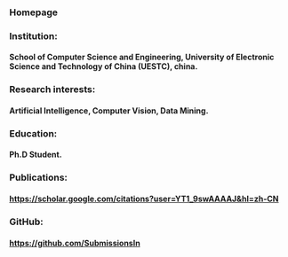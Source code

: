 ### Homepage
### Institution:
#### School of Computer Science and Engineering, University of Electronic Science and Technology of China (UESTC), china. 
### Research interests:
#### Artificial Intelligence, Computer Vision, Data Mining.
### Education:
#### Ph.D Student.
### Publications:
#### <https://scholar.google.com/citations?user=YT1_9swAAAAJ&hl=zh-CN>
### GitHub:
#### <https://github.com/SubmissionsIn>
